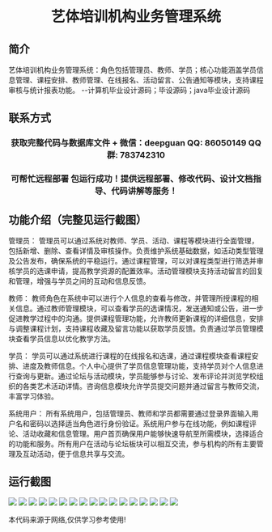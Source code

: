 <p><h1 align="center">艺体培训机构业务管理系统</h1></p>

## 简介
艺体培训机构业务管理系统：角色包括管理员、教师、学员；核心功能涵盖学员信息管理、课程安排、教师管理、在线报名、活动留言、公告通知等模块，支持课程审核与统计报表功能。    --计算机毕业设计源码；毕设源码；java毕业设计源码


## 联系方式
<p><h3 align="center">获取完整代码与数据库文件 + 微信：deepguan QQ: 86050149 QQ群: 783742310</h3></p>
<p><h3 align="center">可帮忙远程部署 包运行成功！提供远程部署、修改代码、设计文档指导、代码讲解等服务！</h3></p>

## 功能介绍（完整见运行截图）
管理员： 管理员可以通过系统对教师、学员、活动、课程等模块进行全面管理，包括新增、删除、查看详情及审核操作。负责维护系统基础数据，如活动类型管理及公告发布，确保系统的平稳运行。通过课程管理，可以对课程类型进行筛选并审核学员的选课申请，提高教学资源的配置效率。活动管理模块支持活动留言的回复和管理，增强与学员之间的互动和信息反馈。

教师： 教师角色在系统中可以进行个人信息的查看与修改，并管理所授课程的相关信息。通过教师管理模块，可以查看学员的选课情况，发送通知或公告，进一步促进教学过程中的沟通。提供课程管理功能，允许教师更新课程的详细信息，安排与调整课程计划，支持课程收藏及留言功能以获取学员反馈。负责通过学员管理模块查看学员信息以优化教学方法。

学员： 学员可以通过系统进行课程的在线报名和选课，通过课程模块查看课程安排、进度及教师信息。个人中心提供了学员信息管理功能，支持学员对个人信息进行查询与更新。通过论坛与活动模块，学员能够参与讨论、发布评论并浏览学校组织的各类艺术活动详情。咨询信息模块允许学员提交问题并通过留言与教师交流，丰富学习体验。

系统用户： 所有系统用户，包括管理员、教师和学员都需要通过登录界面输入用户名和密码以选择适当角色进行身份验证。系统用户参与在线功能，例如课程评论、活动收藏和信息管理。用户首页确保用户能够快速导航至所需模块，选择适合的功能和服务。所有用户在活动与论坛板块可以相互交流，参与机构的所有主要管理及互动活动，便于信息共享与交流。


## 运行截图
![](https://bs-1329754181.cos.ap-shanghai.myqcloud.com/spring/YiTiTrainingInstitutionBusinessManagementSystem/img/001.jpg)
![](https://bs-1329754181.cos.ap-shanghai.myqcloud.com/spring/YiTiTrainingInstitutionBusinessManagementSystem/img/002.jpg)
![](https://bs-1329754181.cos.ap-shanghai.myqcloud.com/spring/YiTiTrainingInstitutionBusinessManagementSystem/img/003.jpg)
![](https://bs-1329754181.cos.ap-shanghai.myqcloud.com/spring/YiTiTrainingInstitutionBusinessManagementSystem/img/004.jpg)
![](https://bs-1329754181.cos.ap-shanghai.myqcloud.com/spring/YiTiTrainingInstitutionBusinessManagementSystem/img/005.jpg)
![](https://bs-1329754181.cos.ap-shanghai.myqcloud.com/spring/YiTiTrainingInstitutionBusinessManagementSystem/img/006.jpg)
![](https://bs-1329754181.cos.ap-shanghai.myqcloud.com/spring/YiTiTrainingInstitutionBusinessManagementSystem/img/007.jpg)
![](https://bs-1329754181.cos.ap-shanghai.myqcloud.com/spring/YiTiTrainingInstitutionBusinessManagementSystem/img/008.jpg)
![](https://bs-1329754181.cos.ap-shanghai.myqcloud.com/spring/YiTiTrainingInstitutionBusinessManagementSystem/img/009.jpg)
![](https://bs-1329754181.cos.ap-shanghai.myqcloud.com/spring/YiTiTrainingInstitutionBusinessManagementSystem/img/010.jpg)
![](https://bs-1329754181.cos.ap-shanghai.myqcloud.com/spring/YiTiTrainingInstitutionBusinessManagementSystem/img/011.jpg)
![](https://bs-1329754181.cos.ap-shanghai.myqcloud.com/spring/YiTiTrainingInstitutionBusinessManagementSystem/img/012.jpg)
![](https://bs-1329754181.cos.ap-shanghai.myqcloud.com/spring/YiTiTrainingInstitutionBusinessManagementSystem/img/013.jpg)
![](https://bs-1329754181.cos.ap-shanghai.myqcloud.com/spring/YiTiTrainingInstitutionBusinessManagementSystem/img/014.jpg)
![](https://bs-1329754181.cos.ap-shanghai.myqcloud.com/spring/YiTiTrainingInstitutionBusinessManagementSystem/img/015.jpg)
![](https://bs-1329754181.cos.ap-shanghai.myqcloud.com/spring/YiTiTrainingInstitutionBusinessManagementSystem/img/016.jpg)
![](https://bs-1329754181.cos.ap-shanghai.myqcloud.com/spring/YiTiTrainingInstitutionBusinessManagementSystem/img/017.jpg)

<p>本代码来源于网络,仅供学习参考使用!</p>
